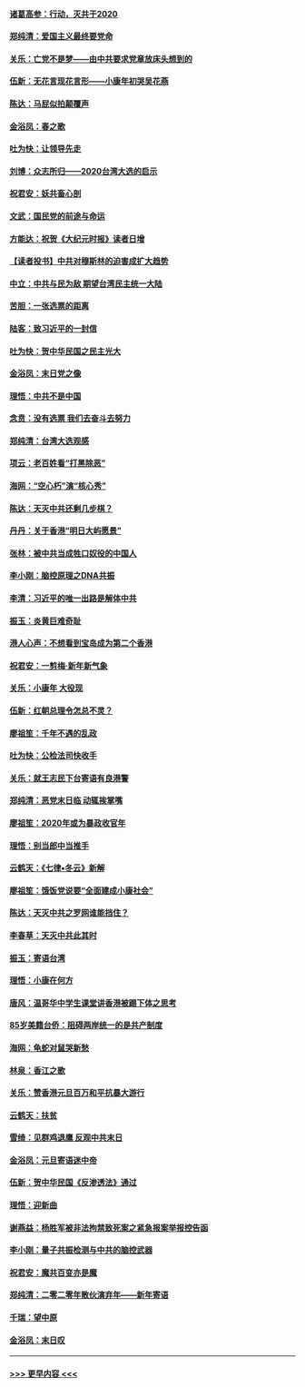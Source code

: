 #### [诸葛高参：行动，灭共于2020](../pages/nsc993/n11804120.md?t=01191602) 
#### [郑纯清：爱国主义最终要党命](../pages/nsc993/n11802197.md?t=01191602) 
#### [关乐：亡党不是梦——由中共要求党章放床头想到的](../pages/nsc993/n11802156.md?t=01191602) 
#### [伍新：无花言现花言形——小康年初哭吴花燕](../pages/nsc993/n11800044.md?t=01191602) 
#### [陈达：马屁似拍颠覆声](../pages/nsc993/n11800010.md?t=01191602) 
#### [金浴凤：春之歌](../pages/nsc993/n11797687.md?t=01191602) 
#### [吐为快：让领导先走](../pages/nsc993/n11797512.md?t=01191602) 
#### [刘博：众志所归——2020台湾大选的启示](../pages/nsc993/n11796878.md?t=01191602) 
#### [祝君安：妖共畜心剖](../pages/nsc993/n11794273.md?t=01191602) 
#### [文武：国民党的前途与命运](../pages/nsc993/n11794198.md?t=01191602) 
#### [方能达：祝贺《大纪元时报》读者日增](../pages/nsc993/n11793807.md?t=01191602) 
#### [【读者投书】中共对穆斯林的迫害成扩大趋势](../pages/nsc993/n11791371.md?t=01191602) 
#### [中立：中共与民为敌 期望台湾民主统一大陆](../pages/nsc993/n11790392.md?t=01191602) 
#### [苦胆：一张选票的距离](../pages/nsc993/n11788914.md?t=01191602) 
#### [陆客：致习近平的一封信](../pages/nsc993/n11788867.md?t=01191602) 
#### [吐为快：贺中华民国之民主光大](../pages/nsc993/n11788618.md?t=01191602) 
#### [金浴凤：末日党之像](../pages/nsc993/n11787475.md?t=01191602) 
#### [理悟：中共不是中国](../pages/nsc993/n11787463.md?t=01191602) 
#### [念贲：没有选票  我们去奋斗去努力](../pages/nsc993/n11787398.md?t=01191602) 
#### [郑纯清：台湾大选观感](../pages/nsc993/n11786210.md?t=01191602) 
#### [项云：老百姓看“打黑除恶”](../pages/nsc993/n11785398.md?t=01191602) 
#### [海网：“空心朽”演“核心秀”](../pages/nsc993/n11783874.md?t=01191602) 
#### [陈达：天灭中共还剩几步棋？](../pages/nsc993/n11783719.md?t=01191602) 
#### [丹丹：关于香港“明日大屿愿景”](../pages/nsc993/n11783273.md?t=01191602) 
#### [张林：被中共当成牲口奴役的中国人](../pages/nsc993/n11782397.md?t=01191602) 
#### [李小刚：脑控原理之DNA共振](../pages/nsc993/n11780962.md?t=01191602) 
#### [李清：习近平的唯一出路是解体中共](../pages/nsc993/n11780866.md?t=01191602) 
#### [振玉：炎黄巨难奇耻](../pages/nsc993/n11779632.md?t=01191602) 
#### [港人心声：不想看到宝岛成为第二个香港](../pages/nsc993/n11778817.md?t=01191602) 
#### [祝君安：一剪梅‧新年新气象](../pages/nsc993/n11776340.md?t=01191602) 
#### [关乐：小康年 大役现](../pages/nsc993/n11774213.md?t=01191602) 
#### [伍新：红朝总理令怎总不灵？](../pages/nsc993/n11770813.md?t=01191602) 
#### [廖祖笙：千年不遇的乱政](../pages/nsc993/n11770373.md?t=01191602) 
#### [吐为快：公检法司快收手](../pages/nsc993/n11770359.md?t=01191602) 
#### [关乐：就王志民下台寄语有良港警](../pages/nsc993/n11769903.md?t=01191602) 
#### [郑纯清：恶党末日临 动辄挨掌嘴](../pages/nsc993/n11769356.md?t=01191602) 
#### [廖祖笙：2020年或为暴政收官年](../pages/nsc993/n11768216.md?t=01191602) 
#### [理悟：别当郎中当推手](../pages/nsc993/n11768243.md?t=01191602) 
#### [云鹤天：《七律▪冬云》新解](../pages/nsc993/n11768204.md?t=01191602) 
#### [廖祖笙：饿饭党说要“全面建成小康社会”](../pages/nsc993/n11767482.md?t=01191602) 
#### [陈达：天灭中共之罗网谁能挡住？](../pages/nsc993/n11767465.md?t=01191602) 
#### [李春草：天灭中共此其时](../pages/nsc993/n11767452.md?t=01191602) 
#### [振玉：寄语台湾](../pages/nsc993/n11767432.md?t=01191602) 
#### [理悟：小康在何方](../pages/nsc993/n11767394.md?t=01191602) 
#### [唐风：温哥华中学生课堂讲香港被踢下体之思考](../pages/nsc993/n11766848.md?t=01191602) 
#### [85岁美籍台侨：阻碍两岸统一的是共产制度](../pages/nsc993/n11765043.md?t=01191602) 
#### [海网：龟蛇对鼠哭新愁](../pages/nsc993/n11764895.md?t=01191602) 
#### [林泉：香江之歌](../pages/nsc993/n11764415.md?t=01191602) 
#### [关乐：赞香港元旦百万和平抗暴大游行](../pages/nsc993/n11764382.md?t=01191602) 
#### [云鹤天：扶贫](../pages/nsc993/n11764245.md?t=01191602) 
#### [雪绮：见群鸡退鹰  反观中共末日](../pages/nsc993/n11762112.md?t=01191602) 
#### [金浴凤：元旦寄语迷中帝](../pages/nsc993/n11761788.md?t=01191602) 
#### [伍新：贺中华民国《反渗透法》通过](../pages/nsc993/n11761994.md?t=01191602) 
#### [理悟：迎新曲](../pages/nsc993/n11761152.md?t=01191602) 
#### [谢燕益：杨胜军被非法拘禁致死案之紧急报案举报控告函](../pages/nsc993/n11756134.md?t=01191602) 
#### [李小刚：量子共振检测与中共的脑控武器](../pages/nsc993/n11754518.md?t=01191602) 
#### [祝君安：魔共百变亦是魔](../pages/nsc993/n11754469.md?t=01191602) 
#### [郑纯清：二零二零年散伙演弃年——新年寄语](../pages/nsc993/n11754195.md?t=01191602) 
#### [千瑞：望中原](../pages/nsc993/n11754159.md?t=01191602) 
#### [金浴凤：末日叹](../pages/nsc993/n11752359.md?t=01191602) 

----
#### [ >>> 更早内容 <<< ](../indexes/nsc993-earlier.md)
